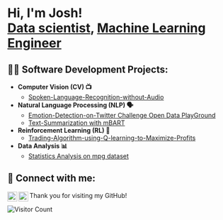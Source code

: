 <h1>Hi, I'm Josh! <br/><a href="https://github.com/giusgenito">Data scientist</a>, <a href="https://github.com/giusgenito">Machine Learning Engineer</a> </h1>

<h2>👨‍💻 Software Development Projects:</h2>

- <b> Computer Vision (CV) 📺</b>
  - [Spoken-Language-Recognition-without-Audio](https://github.com/giusgenito/Spoken-Language-Recognition-without-Audio)
- <b> Natural Language Processing (NLP) 🗣️ </b>
  - [Emotion-Detection-on-Twitter Challenge Open Data PlayGround](https://github.com/giusgenito/Emotion-Detection-Challenge-on-Twitter)
  - [Text-Summarization with mBART](https://github.com/giusgenito/Text-Summarization)
- <b> Reinforcement Learning (RL) 🌟 </b>
  - [Trading-Algorithm-using-Q-learning-to-Maximize-Profits](https://github.com/giusgenito/Development-of-a-Trading-Algorithm-using-Q-learning-to-Maximize-Profits.)
- <b>Data Analysis 📊</b>
  - [Statistics Analysis on mpg dataset](https://github.com/giusgenito/StatisticaEAnalisiDati)



<h2> 🤳 Connect with me:</h2>

[<img align="left" alt="Giuseppe Genito | LinkedIn" width="22px" src="https://cdn.jsdelivr.net/npm/simple-icons@v3/icons/linkedin.svg" />][linkedin]
[<img align="left" alt="JoshMadakor | Instagram" width="22px" src="https://cdn.jsdelivr.net/npm/simple-icons@v3/icons/instagram.svg" />][instagram]

[instagram]: https://www.instagram.com/giuseppegenitoo/
[linkedin]: www.linkedin.com/in/giuseppe-genito-961a841a7


Thank you for visiting my GitHub!

![Visitor Count](https://komarev.com/ghpvc/?username=YourGitHubUsername&style=flat-square)
